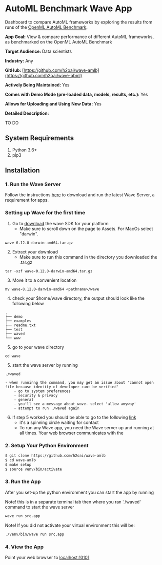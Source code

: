 # AutoML Benchmark Wave App

Dashboard to compare AutoML frameworks by exploring the results from runs of the [OpenML AutoML Benchmark](https://github.com/openml/automlbenchmark).

**App Goal:** View & compare performance of different AutoML frameworks, as benchmarked on the OpenML AutoML Benchmark

**Target Audience:** Data scientists

**Industry:** Any

**GitHub:** [https://github.com/h2oai/wave-amlb](https://github.com/h2oai/wave-abml)

**Actively Being Maintained:** Yes

**Comes with Demo Mode (pre-loaded data, models, results, etc.):** Yes

**Allows for Uploading and Using New Data:** Yes

**Detailed Description:** 

TO DO

## System Requirements 
1. Python 3.6+
2. pip3

## Installation 

### 1. Run the Wave Server
Follow the instructions [here](https://h2oai.github.io/wave/docs/installation) to download and run the latest Wave Server, a requirement for apps. 

### Setting up Wave for the first time

1. Go to [download](https://github.com/h2oai/wave/releases/tag/v0.12.0) the wave SDK for your platform
    - Make sure to scroll down on the page to Assets. For MacOs select "darwin".
```
wave-0.12.0-darwin-amd64.tar.gz
```

2. Extract your download
    - Make sure to run this command in the directory you downloaded the <file>.tar.gz
```
tar -xzf wave-0.12.0-darwin-amd64.tar.gz
```
3. Move it to a convenient location
```
mv wave-0.12.0-darwin-amd64 <pathname>/wave
```
4. check your $home/wave directory, the output should look like the following below
```
.
├── demo
├── examples
├── readme.txt
├── test
├── waved
└── www
```
5. go to your wave directory 
```
cd wave
```
5. start the wave server by running
```
./waved
```
    - when runninng the command, you may get an issue about "cannot open file because identity of developer cant be verified'
        - go to system preferences
        - security & privacy
        - general 
        - you'll see a message about wave. select 'allow anyway'
        - attempt to run ./waved again
6. If step 5 worked you should be able to go to the following [link](http://localhost:10101/)
    - it's a spinning circle waiting for contact 
    - To run any Wave app, you need the Wave server up and running at all times. Your web browser communicates with the 



### 2. Setup Your Python Environment

```bash
$ git clone https://github.com/h2oai/wave-amlb
$ cd wave-amlb
$ make setup
$ source venv/bin/activate
```

### 3. Run the App
After you set-up the python environment you can start the app by running

Note! this is in a separate terminal tab then where you ran './waved' command to start the wave server
```bash
wave run src.app
```

Note! If you did not activate your virtual environment this will be:
```bash
./venv/bin/wave run src.app
```

### 4. View the App
Point your web browser to [localhost:10101](http://localhost:10101)
